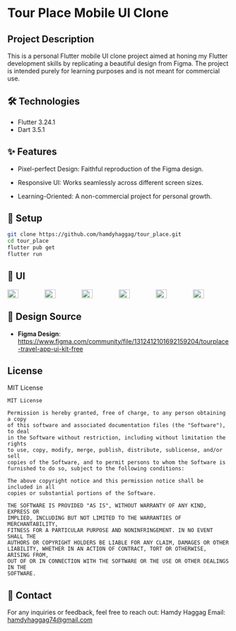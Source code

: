 # Tour Place Mobile UI Clone

## Project Description
This is a personal Flutter mobile UI clone project aimed at honing my Flutter development skills by replicating a beautiful design from Figma. The project is intended purely for learning purposes and is not meant for commercial use.

## 🛠️ Technologies
- Flutter 3.24.1
- Dart 3.5.1

## ✨ Features
- Pixel-perfect Design: Faithful reproduction of the Figma design.

- Responsive UI: Works seamlessly across different screen sizes.

- Learning-Oriented: A non-commercial project for personal growth.

## 🚀 Setup
```bash
git clone https://github.com/hamdyhaggag/tour_place.git
cd tour_place
flutter pub get
flutter run
```

## 📱 UI

<div style="display: flex; justify-content: space-between;">
  
<img src="https://github.com/user-attachments/assets/06574819-c020-4064-9e43-5503548f9fb9" width="30%" />
<img src="https://github.com/user-attachments/assets/8f67e575-720b-4c4a-bcb1-87d42bae7269" width="30%" />
<img src="https://github.com/user-attachments/assets/ae04e249-ef0f-4b14-8e41-43b33f7f85b6" width="30%" />
<img src="https://github.com/user-attachments/assets/b9fb98b2-bf88-4c12-94c0-a60547b004a2" width="30%" />
<img src="https://github.com/user-attachments/assets/767d7a1d-3161-4a21-be82-40e8987bad0d" width="30%" />
<img src="https://github.com/user-attachments/assets/faf1431b-17bd-4b2f-b34f-4bc5c938d825" width="30%" />


</div>

## 🎨 Design Source
- **Figma Design**: https://www.figma.com/community/file/1312412101692159204/tourplace-travel-app-ui-kit-free

## License
MIT License
```
MIT License

Permission is hereby granted, free of charge, to any person obtaining a copy
of this software and associated documentation files (the "Software"), to deal
in the Software without restriction, including without limitation the rights
to use, copy, modify, merge, publish, distribute, sublicense, and/or sell
copies of the Software, and to permit persons to whom the Software is
furnished to do so, subject to the following conditions:

The above copyright notice and this permission notice shall be included in all
copies or substantial portions of the Software.

THE SOFTWARE IS PROVIDED "AS IS", WITHOUT WARRANTY OF ANY KIND, EXPRESS OR
IMPLIED, INCLUDING BUT NOT LIMITED TO THE WARRANTIES OF MERCHANTABILITY,
FITNESS FOR A PARTICULAR PURPOSE AND NONINFRINGEMENT. IN NO EVENT SHALL THE
AUTHORS OR COPYRIGHT HOLDERS BE LIABLE FOR ANY CLAIM, DAMAGES OR OTHER
LIABILITY, WHETHER IN AN ACTION OF CONTRACT, TORT OR OTHERWISE, ARISING FROM,
OUT OF OR IN CONNECTION WITH THE SOFTWARE OR THE USE OR OTHER DEALINGS IN THE
SOFTWARE.
```


## 📧 Contact
For any inquiries or feedback, feel free to reach out:
Hamdy Haggag
Email: hamdyhaggag74@gmail.com

